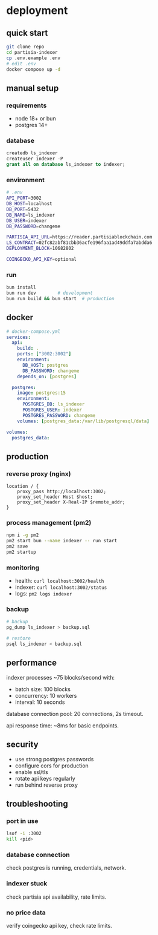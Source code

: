 # deployment

## quick start

```bash
git clone repo
cd partisia-indexer
cp .env.example .env
# edit .env
docker compose up -d
```

## manual setup

### requirements
- node 18+ or bun
- postgres 14+

### database
```sql
createdb ls_indexer
createuser indexer -P
grant all on database ls_indexer to indexer;
```

### environment
```bash
# .env
API_PORT=3002
DB_HOST=localhost
DB_PORT=5432
DB_NAME=ls_indexer
DB_USER=indexer
DB_PASSWORD=changeme

PARTISIA_API_URL=https://reader.partisiablockchain.com
LS_CONTRACT=02fc82abf81cbb36acfe196faa1ad49ddfa7abdda6
DEPLOYMENT_BLOCK=10682802

COINGECKO_API_KEY=optional
```

### run
```bash
bun install
bun run dev        # development
bun run build && bun start  # production
```

## docker

```yaml
# docker-compose.yml
services:
  api:
    build: .
    ports: ["3002:3002"]
    environment:
      DB_HOST: postgres
      DB_PASSWORD: changeme
    depends_on: [postgres]

  postgres:
    image: postgres:15
    environment:
      POSTGRES_DB: ls_indexer
      POSTGRES_USER: indexer
      POSTGRES_PASSWORD: changeme
    volumes: [postgres_data:/var/lib/postgresql/data]

volumes:
  postgres_data:
```

## production

### reverse proxy (nginx)
```nginx
location / {
    proxy_pass http://localhost:3002;
    proxy_set_header Host $host;
    proxy_set_header X-Real-IP $remote_addr;
}
```

### process management (pm2)
```bash
npm i -g pm2
pm2 start bun --name indexer -- run start
pm2 save
pm2 startup
```

### monitoring
- health: `curl localhost:3002/health`
- indexer: `curl localhost:3002/status`
- logs: `pm2 logs indexer`

### backup
```bash
# backup
pg_dump ls_indexer > backup.sql

# restore
psql ls_indexer < backup.sql
```

## performance

indexer processes ~75 blocks/second with:
- batch size: 100 blocks
- concurrency: 10 workers
- interval: 10 seconds

database connection pool: 20 connections, 2s timeout.

api response time: ~8ms for basic endpoints.

## security

- use strong postgres passwords
- configure cors for production
- enable ssl/tls
- rotate api keys regularly
- run behind reverse proxy

## troubleshooting

### port in use
```bash
lsof -i :3002
kill <pid>
```

### database connection
check postgres is running, credentials, network.

### indexer stuck
check partisia api availability, rate limits.

### no price data
verify coingecko api key, check rate limits.